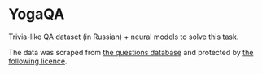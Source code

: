 # YogaQA
Trivia-like QA dataset (in Russian) + neural models to solve this task.

The data was scraped from [the questions database](http://db.chgk.info) and protected by [the following licence](https://db.chgk.info/copyright).
